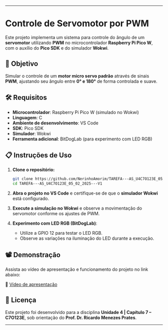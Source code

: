 

---

# Controle de Servomotor por PWM  

Este projeto implementa um sistema para controle do ângulo de um **servomotor** utilizando **PWM** no microcontrolador **Raspberry Pi Pico W**, com o auxílio do **Pico SDK** e do simulador **Wokwi**.  

## 📌 Objetivo  

Simular o controle de um **motor micro servo padrão** através de sinais **PWM**, ajustando seu ângulo entre **0° e 180°** de forma controlada e suave.  

## 🛠️ Requisitos  

- **Microcontrolador**: Raspberry Pi Pico W (simulado no Wokwi)  
- **Linguagem**: C  
- **Ambiente de desenvolvimento**: VS Code  
- **SDK**: Pico SDK  
- **Simulador**: Wokwi  
- **Ferramenta adicional**: BitDogLab (para experimento com LED RGB)  

## 📋 Instruções de Uso  

1. **Clone o repositório:**  
   ```sh
   git clone https://github.com/NerinhoAmorim/TAREFA---AS_U4C7O123E_05_02_2025---V1.git
   cd TAREFA---AS_U4C7O123E_05_02_2025---V1
   ```  

2. **Abra o projeto no VS Code** e certifique-se de que o **simulador Wokwi** está configurado.  

3. **Execute a simulação no Wokwi** e observe a movimentação do servomotor conforme os ajustes de PWM.  

4. **Experimento com LED RGB (BitDogLab)**:  
   - Utilize a GPIO 12 para testar o LED RGB.  
   - Observe as variações na iluminação do LED durante a execução.  

## 📽️ Demonstração  

Assista ao vídeo de apresentação e funcionamento do projeto no link abaixo:  

🔗 [Vídeo de apresentação](https://vimeo.com/1055383633/63dae943c3)  

## 📜 Licença  

Este projeto foi desenvolvido para a disciplina **Unidade 4 | Capítulo 7 – C7O123E**, sob orientação do **Prof. Dr. Ricardo Menezes Prates**.  

---
